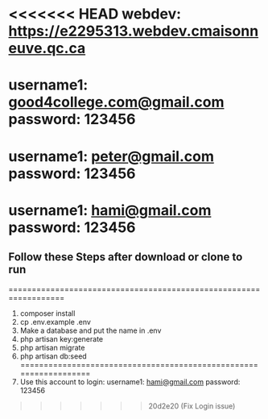 <<<<<<< HEAD
webdev:
https://e2295313.webdev.cmaisonneuve.qc.ca
==================================================================================
username1: good4college.com@gmail.com
password: 123456
==================================================================================
username1: peter@gmail.com
password: 123456
==================================================================================
username1: hami@gmail.com
password: 123456
=======
## Follow these Steps after download or clone to run
==================================================================
1. composer install
2. cp .env.example .env
3. Make a database and put the name in .env
4. php artisan key:generate
5. php artisan migrate
6. php artisan db:seed
==================================================================
7. Use this account to login:
username1: hami@gmail.com
password:  123456
>>>>>>> 20d2e20 (Fix Login issue)
